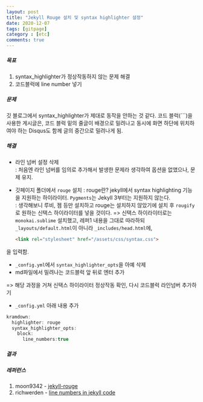 ```yaml
---
layout: post
title: "Jekyll Rouge 설치 및 syntax highlighter 설정"
date: 2020-12-07
tags: [gitpage]
category : [etc]
comments: true
---
```


##### 목표
1. syntax_highlighter가 정상작동하지 않는 문제 해결  
2. 코드블럭에 line number 넣기  

##### 문제
깃 블로그에서 syntax_highlighter가 제대로 동작을 안하는 것 같다. 코드 블럭(```)을 사용한 게시글은, 코드 블럭 밑의 줄글이 배경으로 밀려나고 동시에 화면 하단에 위치하여야 하는 Disqus도 함께 글의 중간으로 밀려나게 됨.  

##### 해결
- 라인 넘버 설정 삭제  
  : 처음엔 라인 넘버를 임의로 추가해서 발생한 문제라 생각하여 옵션을 없앴으나, 문제 유지.  

- 깃페이지 폴더에서 `rouge` 설치
  : rouge란? jekyll에서 syntax highlighting 기능을 지원하는 하이라이터. `Pygments`는 Jekyll 3부터는 지원하지 않는다.  
  : 생각해보니 루비, 젬 등만 설치하고 rouge는 설치하지 않았기에 설치 후 `rougify`로 원하는 신택스 하이라이터를 넣을 것이다. => 신택스 하이라이터로는 `monokai.sublime` 설치했고, 레퍼1 내용을 그대로 따라하되 `_layouts/default.html`이 아니라 `_includes/head.html`에,  
  ```html
  <link rel="stylesheet" href="/assets/css/syntax.css">
  ```
을 입력함.  
- `_config.yml`에서 `syntax_highlighter_opts`을 아예 삭제  
- md파일에서 밀려나는 코드블럭 앞 뒤로 엔터 추가  

=> 해당 과정을 거쳐 신택스 하이라이터 정상작동 확인, 다시 코드블럭 라인넘버 추가하기  

- `_config.yml` 아래 내용 추가
```java
kramdown:
  highlighter: rouge
  syntax_highlighter_opts:
    block:
      line_numbers:true
```


##### 결과


##### 레퍼런스
1. moon9342 - [jekyll-rouge](https://moon9342.github.io/jekyll-rouge)  
2. richwerden - [line numbers in jekyll code](https://www.richwerden.com/2017/line-numbers-in-jekyll-code.html)  
